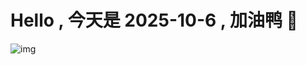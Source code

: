 
# Hello , 今天是 2025-10-6 , 加油鸭 🤭

![img](https://v1.jinrishici.com/all.svg?font-size=18&spacing=4)

